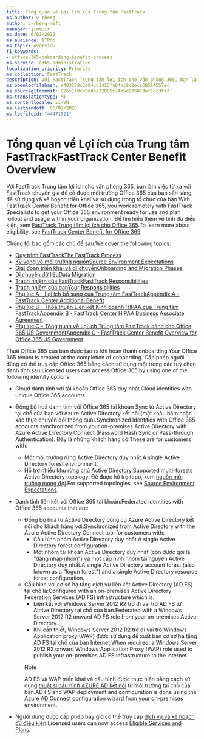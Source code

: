 ```yaml
---
title: Tổng quan về Lợi ích của Trung tâm FastTrack
ms.author: v-rberg
author: v-rberg-msft
manager: jimmuir
ms.date: 6/01/2020
ms.audience: ITPro
ms.topic: overview
f1_keywords:
- office-365-onboarding-benefit-process
ms.service: o365-administration
localization_priority: Priority
ms.collection: FastTrack
description: Với FastTrack Trung tâm lợi ích cho văn phòng 365, bạn làm việc từ xa với FastTrack chuyên gia để có được môi trường Office 365 của bạn sẵn sàng để sử dụng và kế hoạch triển khai và sử dụng trong tổ chức của bạn. Để tìm hiểu thêm về tính đủ điều kiện, xem FastTrack Trung tâm lợi ích cho Office 365.
ms.openlocfilehash: a403178c2e94cd3415fa04bc9c2ecc68514557ec
ms.sourcegitcommit: 826f140cc0ddee32005f74e5d995073af1dc3fa2
ms.translationtype: MT
ms.contentlocale: vi-VN
ms.lasthandoff: 06/02/2020
ms.locfileid: "44471721"
---
```

# <a name="fasttrack-center-benefit-overview"></a><span data-ttu-id="8c694-104">Tổng quan về Lợi ích của Trung tâm FastTrack</span><span class="sxs-lookup"><span data-stu-id="8c694-104">FastTrack Center Benefit Overview</span></span>

<span data-ttu-id="8c694-105">Với FastTrack Trung tâm lợi ích cho văn phòng 365, bạn làm việc từ xa với FastTrack chuyên gia để có được môi trường Office 365 của bạn sẵn sàng để sử dụng và kế hoạch triển khai và sử dụng trong tổ chức của bạn.</span><span class="sxs-lookup"><span data-stu-id="8c694-105">With FastTrack Center Benefit for Office 365, you work remotely with FastTrack Specialists to get your Office 365 environment ready for use and plan rollout and usage within your organization.</span></span> <span data-ttu-id="8c694-106">Để tìm hiểu thêm về tính đủ điều kiện, xem [FastTrack Trung tâm lợi ích cho Office 365](O365-fasttrack-benefit-for-office-365.md).</span><span class="sxs-lookup"><span data-stu-id="8c694-106">To learn more about eligibility, see [FastTrack Center Benefit for Office 365](O365-fasttrack-benefit-for-office-365.md).</span></span>
  
<span data-ttu-id="8c694-107">Chúng tôi bao gồm các chủ đề sau:</span><span class="sxs-lookup"><span data-stu-id="8c694-107">We cover the following topics:</span></span>
- [<span data-ttu-id="8c694-108">Quy trình FastTrack</span><span class="sxs-lookup"><span data-stu-id="8c694-108">The FastTrack Process</span></span>](O365-fasttrack-process.md) 
- [<span data-ttu-id="8c694-109">Kỳ vọng về môi trường nguồn</span><span class="sxs-lookup"><span data-stu-id="8c694-109">Source Environment Expectations</span></span>](O365-source-environment-expectations.md)
- [<span data-ttu-id="8c694-110">Giai đoạn triển khai và di chuyển</span><span class="sxs-lookup"><span data-stu-id="8c694-110">Onboarding and Migration Phases</span></span>](O365-onboarding-and-migration.md)
- [<span data-ttu-id="8c694-111">Di chuyển dữ liệu</span><span class="sxs-lookup"><span data-stu-id="8c694-111">Data Migration</span></span>](O365-data-migration.md)
- [<span data-ttu-id="8c694-112">Trách nhiệm của FastTrack</span><span class="sxs-lookup"><span data-stu-id="8c694-112">FastTrack Responsibilities</span></span>](O365-fasttrack-responsibilities.md)
- [<span data-ttu-id="8c694-113">Trách nhiệm của bạn</span><span class="sxs-lookup"><span data-stu-id="8c694-113">Your Responsibilities</span></span>](O365-your-responsibilities.md) 
- [<span data-ttu-id="8c694-114">Phụ lục A - Lợi ích bổ sung của Trung tâm FastTrack</span><span class="sxs-lookup"><span data-stu-id="8c694-114">Appendix A - FastTrack Center Additional Benefit</span></span>](O365-fasttrack-additional-benefits.md)
- [<span data-ttu-id="8c694-115">Phụ lục B - Thỏa thuận Liên kết Kinh doanh HIPAA của Trung tâm FastTrack</span><span class="sxs-lookup"><span data-stu-id="8c694-115">Appendix B - FastTrack Center HIPAA Business Associate Agreement</span></span>](O365-hipaa-business-associate-agreement.md)
- [<span data-ttu-id="8c694-116">Phụ lục C - Tổng quan về Lợi ích Trung tâm FastTrack dành cho Office 365 US Government</span><span class="sxs-lookup"><span data-stu-id="8c694-116">Appendix C - FastTrack Center Benefit Overview for Office 365 US Government</span></span>](US-Gov-appendix-overview.md)
    
<span data-ttu-id="8c694-117">Thuê Office 365 của bạn được tạo ra khi hoàn thành onboarding.</span><span class="sxs-lookup"><span data-stu-id="8c694-117">Your Office 365 tenant is created at the completion of onboarding.</span></span> <span data-ttu-id="8c694-118">Cấp phép người dùng có thể truy cập Office 365 bằng cách sử dụng một trong các tuỳ chọn danh tính sau:</span><span class="sxs-lookup"><span data-stu-id="8c694-118">Licensed users can access Office 365 by using one of the following identity options:</span></span>
- <span data-ttu-id="8c694-119">Cloud danh tính với tài khoản Office 365 duy nhất.</span><span class="sxs-lookup"><span data-stu-id="8c694-119">Cloud identities with unique Office 365 accounts.</span></span>
- <span data-ttu-id="8c694-120">Đồng bộ hoá danh tính với Office 365 tài khoản Sync từ Active Directory tại chỗ của bạn với Azure Active Directory kết nối (mật khẩu băm hoặc xác thực chuyển đổi thông qua).</span><span class="sxs-lookup"><span data-stu-id="8c694-120">Synchronized Identities with Office 365 accounts synchronized from your on-premises Active Directory with Azure Active Directory Connect (Password Hash Sync or Pass-through Authentication).</span></span> <span data-ttu-id="8c694-121">Đây là những khách hàng có:</span><span class="sxs-lookup"><span data-stu-id="8c694-121">These are for customers with:</span></span>
  - <span data-ttu-id="8c694-122">Một môi trường rừng Active Directory duy nhất.</span><span class="sxs-lookup"><span data-stu-id="8c694-122">A single Active Directory forest environment.</span></span>
  - <span data-ttu-id="8c694-123">Hỗ trợ nhiều khu rừng chủ Active Directory.</span><span class="sxs-lookup"><span data-stu-id="8c694-123">Supported multi-forests Active Directory topology.</span></span> <span data-ttu-id="8c694-124">Để được hỗ trợ topo, xem [nguồn môi trường mong đợi](O365-source-environment-expectations.md).</span><span class="sxs-lookup"><span data-stu-id="8c694-124">For supported topologies, see [Source Environment Expectations](O365-source-environment-expectations.md).</span></span>
- <span data-ttu-id="8c694-125">Danh tính liên kết với Office 365 tài khoản:</span><span class="sxs-lookup"><span data-stu-id="8c694-125">Federated identities with Office 365 accounts that are:</span></span>
  - <span data-ttu-id="8c694-126">Đồng bộ hoá từ Active Directory công cụ Azure Active Directory kết nối cho khách hàng với:</span><span class="sxs-lookup"><span data-stu-id="8c694-126">Synchronized from Active Directory with the Azure Active Directory Connect tool for customers with:</span></span>
      - <span data-ttu-id="8c694-127">Cấu hình nhóm Active Directory duy nhất.</span><span class="sxs-lookup"><span data-stu-id="8c694-127">A single Active Directory forest configuration.</span></span>
      - <span data-ttu-id="8c694-128">Một nhóm tài khoản Active Directory duy nhất (còn được gọi là "đăng nhập nhóm") và một cấu hình nhóm tài nguyên Active Directory duy nhất.</span><span class="sxs-lookup"><span data-stu-id="8c694-128">A single Active Directory account forest (also known as a "logon forest") and a single Active Directory resource forest configuration.</span></span>
  - <span data-ttu-id="8c694-129">Cấu hình với cơ sở hạ tầng dịch vụ liên kết Active Directory (AD FS) tại chỗ là:</span><span class="sxs-lookup"><span data-stu-id="8c694-129">Configured with an on-premises Active Directory Federation Services (AD FS) infrastructure which is:</span></span>
      - <span data-ttu-id="8c694-130">Liên kết với Windows Server 2012 R2 trở đi vai trò AD FS từ Active Directory tại chỗ của bạn.</span><span class="sxs-lookup"><span data-stu-id="8c694-130">Federated with a Windows Server 2012 R2 onward AD FS role from your on-premises Active Directory.</span></span>
      - <span data-ttu-id="8c694-131">Khi cần thiết, Windows Server 2012 R2 trở đi vai trò Windows Application proxy (WAP) được sử dụng để xuất bản cơ sở hạ tầng AD FS tại chỗ của bạn Internet.</span><span class="sxs-lookup"><span data-stu-id="8c694-131">When required, a Windows Server 2012 R2 onward Windows Application Proxy (WAP) role used to publish your on-premises AD FS infrastructure to the internet.</span></span>
    > [!NOTE]
    > <span data-ttu-id="8c694-132">AD FS và WAP triển khai và cấu hình được thực hiện bằng cách sử dụng [thuật sĩ cấu hình AZURE AD kết nối](https://go.microsoft.com/fwlink/?linkid=844794) từ môi trường tại chỗ của bạn.</span><span class="sxs-lookup"><span data-stu-id="8c694-132">AD FS and WAP deployment and configuration is done using the [Azure AD Connect configuration wizard](https://go.microsoft.com/fwlink/?linkid=844794) from your on-premises environment.</span></span> 
  
- <span data-ttu-id="8c694-133">Người dùng được cấp phép bây giờ có thể truy cập [dịch vụ và kế hoạch đủ điều kiện](M365-eligible-services-and-plans.md).</span><span class="sxs-lookup"><span data-stu-id="8c694-133">Licensed users can now access [Eligible Services and Plans](M365-eligible-services-and-plans.md).</span></span>

